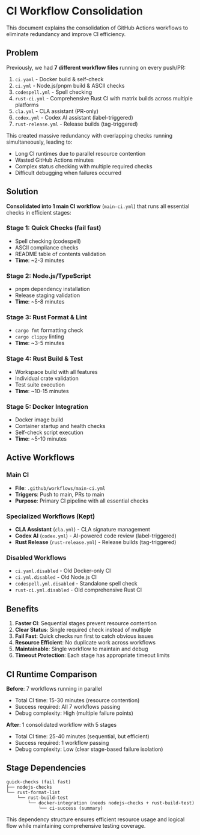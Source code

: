 # CI Workflow Consolidation

This document explains the consolidation of GitHub Actions workflows to eliminate redundancy and improve CI efficiency.

## Problem
Previously, we had **7 different workflow files** running on every push/PR:

1. `ci.yaml` - Docker build & self-check 
2. `ci.yml` - Node.js/pnpm build & ASCII checks
3. `codespell.yml` - Spell checking
4. `rust-ci.yml` - Comprehensive Rust CI with matrix builds across multiple platforms
5. `cla.yml` - CLA assistant (PR-only)
6. `codex.yml` - Codex AI assistant (label-triggered)
7. `rust-release.yml` - Release builds (tag-triggered)

This created massive redundancy with overlapping checks running simultaneously, leading to:
- Long CI runtimes due to parallel resource contention
- Wasted GitHub Actions minutes
- Complex status checking with multiple required checks
- Difficult debugging when failures occurred

## Solution
**Consolidated into 1 main CI workflow** (`main-ci.yml`) that runs all essential checks in efficient stages:

### Stage 1: Quick Checks (fail fast)
- Spell checking (codespell)
- ASCII compliance checks
- README table of contents validation
- **Time**: ~2-3 minutes

### Stage 2: Node.js/TypeScript
- pnpm dependency installation
- Release staging validation
- **Time**: ~5-8 minutes

### Stage 3: Rust Format & Lint
- `cargo fmt` formatting check
- `cargo clippy` linting
- **Time**: ~3-5 minutes

### Stage 4: Rust Build & Test
- Workspace build with all features
- Individual crate validation
- Test suite execution
- **Time**: ~10-15 minutes

### Stage 5: Docker Integration
- Docker image build
- Container startup and health checks
- Self-check script execution
- **Time**: ~5-10 minutes

## Active Workflows

### Main CI
- **File**: `.github/workflows/main-ci.yml`
- **Triggers**: Push to main, PRs to main
- **Purpose**: Primary CI pipeline with all essential checks

### Specialized Workflows (Kept)
- **CLA Assistant** (`cla.yml`) - CLA signature management
- **Codex AI** (`codex.yml`) - AI-powered code review (label-triggered)
- **Rust Release** (`rust-release.yml`) - Release builds (tag-triggered)

### Disabled Workflows
- `ci.yaml.disabled` - Old Docker-only CI
- `ci.yml.disabled` - Old Node.js CI
- `codespell.yml.disabled` - Standalone spell check
- `rust-ci.yml.disabled` - Old comprehensive Rust CI

## Benefits

1. **Faster CI**: Sequential stages prevent resource contention
2. **Clear Status**: Single required check instead of multiple
3. **Fail Fast**: Quick checks run first to catch obvious issues
4. **Resource Efficient**: No duplicate work across workflows
5. **Maintainable**: Single workflow to maintain and debug
6. **Timeout Protection**: Each stage has appropriate timeout limits

## CI Runtime Comparison

**Before**: 7 workflows running in parallel
- Total CI time: 15-30 minutes (resource contention)
- Success required: All 7 workflows passing
- Debug complexity: High (multiple failure points)

**After**: 1 consolidated workflow with 5 stages  
- Total CI time: 25-40 minutes (sequential, but efficient)
- Success required: 1 workflow passing
- Debug complexity: Low (clear stage-based failure isolation)

## Stage Dependencies

```
quick-checks (fail fast)
├── nodejs-checks
└── rust-format-lint
    └── rust-build-test
        └── docker-integration (needs nodejs-checks + rust-build-test)
            └── ci-success (summary)
```

This dependency structure ensures efficient resource usage and logical flow while maintaining comprehensive testing coverage.
